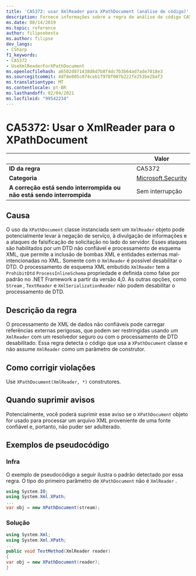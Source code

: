 ```yaml
---
title: 'CA5372: usar XmlReader para XPathDocument (análise de código)'
description: Fornece informações sobre a regra de análise de código CA5372, incluindo causas, como corrigir violações e quando suprimir.
ms.date: 08/14/2019
ms.topic: reference
author: filipsebesta
ms.author: filipse
dev_langs:
- CSharp
f1_keywords:
- CA5372
- UseXmlReaderForXPathDocument
ms.openlocfilehash: a6502d071438d6d7b8f4dc7b3b64ad7ade7018e3
ms.sourcegitcommit: 4df8e005c074ceb1f978f007b222fe253be2baf3
ms.translationtype: MT
ms.contentlocale: pt-BR
ms.lasthandoff: 02/04/2021
ms.locfileid: "99542234"
---
```

# <a name="ca5372-use-xmlreader-for-xpathdocument"></a>CA5372: Usar o XmlReader para o XPathDocument

| | Valor |
|-|-|
| **ID da regra** |CA5372|
| **Categoria** |[Microsoft.Security](security-warnings.md)|
| **A correção está sendo interrompida ou não está sendo interrompida** |Sem interrupção|

## <a name="cause"></a>Causa

O uso da `XPathDocument` classe instanciada sem um `XmlReader` objeto pode potencialmente levar à negação de serviço, à divulgação de informações e a ataques de falsificação de solicitação no lado do servidor. Esses ataques são habilitados por um DTD não confiável e processamento de esquema XML, que permite a inclusão de bombas XML e entidades externas mal-intencionadas no XML. Somente com o `XmlReader` é possível desabilitar o DTD. O processamento de esquema XML embutido `XmlReader` tem a `ProhibitDtd` `ProcessInlineSchema` propriedade e definida como false por padrão no .NET Framework a partir da versão 4,0. As outras opções, como `Stream` , `TextReader` e `XmlSerializationReader` não podem desabilitar o processamento de DTD.

## <a name="rule-description"></a>Descrição da regra

O processamento de XML de dados não confiáveis pode carregar referências externas perigosas, que podem ser restringidas usando um `XmlReader` com um resolvedor seguro ou com o processamento de DTD desabilitado. Essa regra detecta o código que usa a `XPathDocument` classe e não assume `XmlReader` como um parâmetro de construtor.

## <a name="how-to-fix-violations"></a>Como corrigir violações

Use `XPathDocument(XmlReader, *)` construtores.

## <a name="when-to-suppress-warnings"></a>Quando suprimir avisos

Potencialmente, você poderá suprimir esse aviso se o `XPathDocument` objeto for usado para processar um arquivo XML proveniente de uma fonte confiável e, portanto, não puder ser adulterado.

## <a name="pseudo-code-examples"></a>Exemplos de pseudocódigo

### <a name="violation"></a>Infra

O exemplo de pseudocódigo a seguir ilustra o padrão detectado por essa regra.
O tipo do primeiro parâmetro de `XPathDocument` não é `XmlReader` .

```csharp
using System.IO;
using System.Xml.XPath;
...
var obj = new XPathDocument(stream);
```

### <a name="solution"></a>Solução

```csharp
using System.Xml;
using System.Xml.XPath;
...
public void TestMethod(XmlReader reader)
{
var obj = new XPathDocument(reader);
}
```
